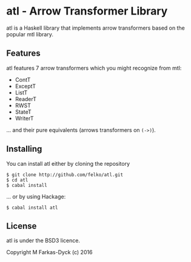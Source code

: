 atl - Arrow Transformer Library
===============================

atl is a Haskell library that implements arrow transformers based on the popular
mtl library.

## Features

atl features 7 arrow transformers which you might recognize from mtl:

- ContT
- ExceptT
- ListT
- ReaderT
- RWST
- StateT
- WriterT

... and their pure equivalents (arrows transformers on `(->)`).

## Installing

You can install atl either by cloning the repository

    $ git clone http://github.com/felko/atl.git
    $ cd atl
    $ cabal install

... or by using Hackage:

    $ cabal install atl

## License

atl is under the BSD3 licence.

Copyright M Farkas-Dyck (c) 2016
